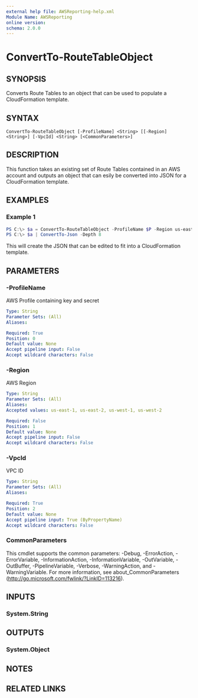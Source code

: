 ```yaml
---
external help file: AWSReporting-help.xml
Module Name: AWSReporting
online version:
schema: 2.0.0
---
```


# ConvertTo-RouteTableObject

## SYNOPSIS
Converts Route Tables to an object that can be used to populate a CloudFormation template.

## SYNTAX

```
ConvertTo-RouteTableObject [-ProfileName] <String> [[-Region] <String>] [-VpcId] <String> [<CommonParameters>]
```

## DESCRIPTION
This function takes an existing set of Route Tables contained in an AWS account and outputs an object that can esily be converted into JSON for a CloudFormation template.

## EXAMPLES

### Example 1
```powershell
PS C:\> $a = ConvertTo-RouteTableObject -ProfileName $P -Region us-east-1
PS C:\> $a | ConvertTo-Json -Depth 8
```

This will create the JSON that can be edited to fit into a CloudFormation template.

## PARAMETERS

### -ProfileName
AWS Profile containing key and secret

```yaml
Type: String
Parameter Sets: (All)
Aliases:

Required: True
Position: 0
Default value: None
Accept pipeline input: False
Accept wildcard characters: False
```

### -Region
AWS Region

```yaml
Type: String
Parameter Sets: (All)
Aliases:
Accepted values: us-east-1, us-east-2, us-west-1, us-west-2

Required: False
Position: 1
Default value: None
Accept pipeline input: False
Accept wildcard characters: False
```

### -VpcId
VPC ID

```yaml
Type: String
Parameter Sets: (All)
Aliases:

Required: True
Position: 2
Default value: None
Accept pipeline input: True (ByPropertyName)
Accept wildcard characters: False
```

### CommonParameters
This cmdlet supports the common parameters: -Debug, -ErrorAction, -ErrorVariable, -InformationAction, -InformationVariable, -OutVariable, -OutBuffer, -PipelineVariable, -Verbose, -WarningAction, and -WarningVariable.
For more information, see about_CommonParameters (http://go.microsoft.com/fwlink/?LinkID=113216).

## INPUTS

### System.String

## OUTPUTS

### System.Object
## NOTES

## RELATED LINKS
